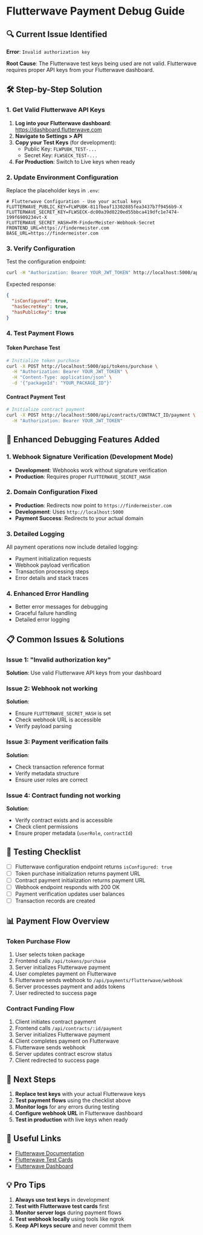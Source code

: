 # Flutterwave Payment Debug Guide

## 🔍 Current Issue Identified

**Error**: `Invalid authorization key`

**Root Cause**: The Flutterwave test keys being used are not valid. Flutterwave requires proper API keys from your Flutterwave dashboard.

## 🛠️ Step-by-Step Solution

### 1. Get Valid Flutterwave API Keys

1. **Log into your Flutterwave dashboard**: https://dashboard.flutterwave.com
2. **Navigate to Settings > API**
3. **Copy your Test Keys** (for development):
   - Public Key: `FLWPUBK_TEST-...`
   - Secret Key: `FLWSECK_TEST-...`
4. **For Production**: Switch to Live keys when ready

### 2. Update Environment Configuration

Replace the placeholder keys in `.env`:

```env
# Flutterwave Configuration - Use your actual keys
FLUTTERWAVE_PUBLIC_KEY=FLWPUBK-811fbeaf13302885fea3437b7f9456b9-X
FLUTTERWAVE_SECRET_KEY=FLWSECK-dc00a39d0220ed55bbca419dfc1e7474-199f6909234vt-X
FLUTTERWAVE_SECRET_HASH=FM-FinderMeister-Webhook-Secret
FRONTEND_URL=https://findermeister.com
BASE_URL=https://findermeister.com
```

### 3. Verify Configuration

Test the configuration endpoint:
```bash
curl -H "Authorization: Bearer YOUR_JWT_TOKEN" http://localhost:5000/api/payments/flutterwave/config
```

Expected response:
```json
{
  "isConfigured": true,
  "hasSecretKey": true,
  "hasPublicKey": true
}
```

### 4. Test Payment Flows

#### Token Purchase Test
```bash
# Initialize token purchase
curl -X POST http://localhost:5000/api/tokens/purchase \
  -H "Authorization: Bearer YOUR_JWT_TOKEN" \
  -H "Content-Type: application/json" \
  -d '{"packageId": "YOUR_PACKAGE_ID"}'
```

#### Contract Payment Test
```bash
# Initialize contract payment
curl -X POST http://localhost:5000/api/contracts/CONTRACT_ID/payment \
  -H "Authorization: Bearer YOUR_JWT_TOKEN"
```

## 🔧 Enhanced Debugging Features Added

### 1. Webhook Signature Verification (Development Mode)
- **Development**: Webhooks work without signature verification
- **Production**: Requires proper `FLUTTERWAVE_SECRET_HASH`

### 2. Domain Configuration Fixed
- **Production**: Redirects now point to `https://findermeister.com`
- **Development**: Uses `http://localhost:5000`
- **Payment Success**: Redirects to your actual domain

### 3. Detailed Logging
All payment operations now include detailed logging:
- Payment initialization requests
- Webhook payload verification
- Transaction processing steps
- Error details and stack traces

### 4. Enhanced Error Handling
- Better error messages for debugging
- Graceful failure handling
- Detailed error logging

## 📋 Common Issues & Solutions

### Issue 1: "Invalid authorization key"
**Solution**: Use valid Flutterwave API keys from your dashboard

### Issue 2: Webhook not working
**Solution**: 
- Ensure `FLUTTERWAVE_SECRET_HASH` is set
- Check webhook URL is accessible
- Verify payload parsing

### Issue 3: Payment verification fails
**Solution**:
- Check transaction reference format
- Verify metadata structure
- Ensure user roles are correct

### Issue 4: Contract funding not working
**Solution**:
- Verify contract exists and is accessible
- Check client permissions
- Ensure proper metadata (`userRole`, `contractId`)

## 🧪 Testing Checklist

- [ ] Flutterwave configuration endpoint returns `isConfigured: true`
- [ ] Token purchase initialization returns payment URL
- [ ] Contract payment initialization returns payment URL
- [ ] Webhook endpoint responds with 200 OK
- [ ] Payment verification updates user balances
- [ ] Transaction records are created

## 📊 Payment Flow Overview

### Token Purchase Flow
1. User selects token package
2. Frontend calls `/api/tokens/purchase`
3. Server initializes Flutterwave payment
4. User completes payment on Flutterwave
5. Flutterwave sends webhook to `/api/payments/flutterwave/webhook`
6. Server processes payment and adds tokens
7. User redirected to success page

### Contract Funding Flow
1. Client initiates contract payment
2. Frontend calls `/api/contracts/:id/payment`
3. Server initializes Flutterwave payment
4. Client completes payment on Flutterwave
5. Flutterwave sends webhook
6. Server updates contract escrow status
7. Client redirected to success page

## 🚀 Next Steps

1. **Replace test keys** with your actual Flutterwave keys
2. **Test payment flows** using the checklist above
3. **Monitor logs** for any errors during testing
4. **Configure webhook URL** in Flutterwave dashboard
5. **Test in production** with live keys when ready

## 🔗 Useful Links

- [Flutterwave Documentation](https://developer.flutterwave.com)
- [Flutterwave Test Cards](https://developer.flutterwave.com/docs/testing-and-debugging/test-cards)
- [Flutterwave Dashboard](https://dashboard.flutterwave.com)

## 💡 Pro Tips

1. **Always use test keys** in development
2. **Test with Flutterwave test cards** first
3. **Monitor server logs** during payment flows
4. **Test webhook locally** using tools like ngrok
5. **Keep API keys secure** and never commit them